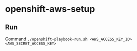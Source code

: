 # openshift-aws-setup

## Run
Command ```./openshift-playbook-run.sh <AWS_ACCESS_KEY_ID> <AWS_SECRET_ACCESS_KEY>```

